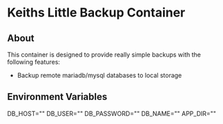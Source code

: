 # Keiths Little Backup Container 

## About

This container is designed to provide really simple backups with the following features:

- Backup remote mariadb/mysql databases to local storage


## Environment Variables

DB_HOST=""
DB_USER=""
DB_PASSWORD=""
DB_NAME=""
APP_DIR=""

